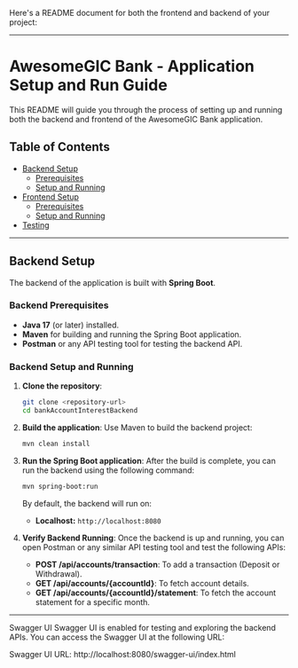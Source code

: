 Here's a README document for both the frontend and backend of your project:

---

# AwesomeGIC Bank - Application Setup and Run Guide

This README will guide you through the process of setting up and running both the backend and frontend of the AwesomeGIC Bank application.

## Table of Contents
- [Backend Setup](#backend-setup)
    - [Prerequisites](#backend-prerequisites)
    - [Setup and Running](#backend-setup-and-running)
- [Frontend Setup](#frontend-setup)
    - [Prerequisites](#frontend-prerequisites)
    - [Setup and Running](#frontend-setup-and-running)
- [Testing](#testing)

---

## Backend Setup

The backend of the application is built with **Spring Boot**.

### Backend Prerequisites
- **Java 17** (or later) installed.
- **Maven** for building and running the Spring Boot application.
- **Postman** or any API testing tool for testing the backend API.

### Backend Setup and Running

1. **Clone the repository**:
   ```bash
   git clone <repository-url>
   cd bankAccountInterestBackend
   ```

2. **Build the application**:
   Use Maven to build the backend project:
   ```bash
   mvn clean install
   ```

3. **Run the Spring Boot application**:
   After the build is complete, you can run the backend using the following command:
   ```bash
   mvn spring-boot:run
   ```

   By default, the backend will run on:
    - **Localhost:** `http://localhost:8080`

4. **Verify Backend Running**:
   Once the backend is up and running, you can open Postman or any similar API testing tool and test the following APIs:

    - **POST /api/accounts/transaction**: To add a transaction (Deposit or Withdrawal).
    - **GET /api/accounts/{accountId}**: To fetch account details.
    - **GET /api/accounts/{accountId}/statement**: To fetch the account statement for a specific month.

---


Swagger UI
Swagger UI is enabled for testing and exploring the backend APIs. You can access the Swagger UI at the following URL:

Swagger UI URL: http://localhost:8080/swagger-ui/index.html